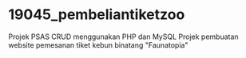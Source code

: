 # 19045_pembeliantiketzoo
Projek PSAS CRUD menggunakan PHP dan MySQL
Projek pembuatan website pemesanan tiket kebun binatang "Faunatopia"
